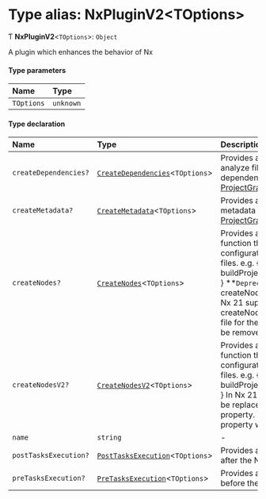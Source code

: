 # Type alias: NxPluginV2\<TOptions\>

Ƭ **NxPluginV2**\<`TOptions`\>: `Object`

A plugin which enhances the behavior of Nx

#### Type parameters

| Name       | Type      |
| :--------- | :-------- |
| `TOptions` | `unknown` |

#### Type declaration

| Name                  | Type                                                                                          | Description                                                                                                                                                                                                                                                                                     |
| :-------------------- | :-------------------------------------------------------------------------------------------- | :---------------------------------------------------------------------------------------------------------------------------------------------------------------------------------------------------------------------------------------------------------------------------------------------- |
| `createDependencies?` | [`CreateDependencies`](/reference/core-api/devkit/documents/CreateDependencies)\<`TOptions`\> | Provides a function to analyze files to create dependencies for the [ProjectGraph](/reference/core-api/devkit/documents/ProjectGraph)                                                                                                                                                           |
| `createMetadata?`     | [`CreateMetadata`](/reference/core-api/devkit/documents/CreateMetadata)\<`TOptions`\>         | Provides a function to create metadata for the [ProjectGraph](/reference/core-api/devkit/documents/ProjectGraph)                                                                                                                                                                                |
| `createNodes?`        | [`CreateNodes`](/reference/core-api/devkit/documents/CreateNodes)\<`TOptions`\>               | Provides a file pattern and function that retrieves configuration info from those files. e.g. { '**/\*.csproj': buildProjectsFromCsProjFile } **`Deprecated`\*\* Use createNodesV2 instead. In Nx 21 support for calling createNodes with a single file for the first argument will be removed. |
| `createNodesV2?`      | [`CreateNodesV2`](/reference/core-api/devkit/documents/CreateNodesV2)\<`TOptions`\>           | Provides a file pattern and function that retrieves configuration info from those files. e.g. { '\*_/_.csproj': buildProjectsFromCsProjFiles } In Nx 21 createNodes will be replaced with this property. In Nx 22, this property will be removed.                                               |
| `name`                | `string`                                                                                      | -                                                                                                                                                                                                                                                                                               |
| `postTasksExecution?` | [`PostTasksExecution`](/reference/core-api/devkit/documents/PostTasksExecution)\<`TOptions`\> | Provides a function to run after the Nx runs tasks                                                                                                                                                                                                                                              |
| `preTasksExecution?`  | [`PreTasksExecution`](/reference/core-api/devkit/documents/PreTasksExecution)\<`TOptions`\>   | Provides a function to run before the Nx runs tasks                                                                                                                                                                                                                                             |
